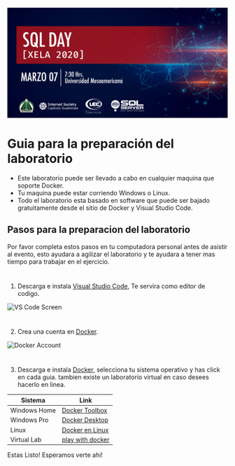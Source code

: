 ![Header](images/header.jpg)
# Guia para la preparación del laboratorio

- Este laboratorio puede ser llevado a cabo en cualquier maquina que soporte Docker.
- Tu maquina puede estar corriendo Windows o Linux.
- Todo el laboratorio esta basado en software que puede ser bajado gratuitamente desde el sitio de Docker y Visual Studio Code.

## Pasos para la preparacion del laboratorio


Por favor completa estos pasos en tu computadora personal antes de asistir al evento, esto ayudara a agilizar el laboratorio y te ayudara a tener mas tiempo para trabajar en el ejercicio.
#
1. Descarga e instala [Visual Studio Code](https://code.visualstudio.com/), Te servira como editor de codigo.

![VS Code Screen](https://azurecomcdn.azureedge.net/cvt-453347b70b4e6e4007999f04bf1804aa2ca553811c77d7d7f8841c55e8e5a409/images/page/products/visual-studio-code/vs-code_hero.jpg)
#
2. Crea una cuenta en  [Docker](https://docker.com).

![Docker Account](https://media.linuxsecurity.com/images/dockerhub.png)
#
3. Descarga e instala [Docker](https://docker.com), selecciona tu sistema operativo y has click en cada guia.
tambien existe un laboratorio virtual en caso desees hacerlo en linea.

| Sistema |  Link |
|---------|-------|
|Windows Home | [Docker Toolbox](https://github.com/docker/toolbox/releases)|
|Windows Pro |  [Docker Desktop](https://hub.docker.com/editions/community/docker-ce-desktop-windows/)|
|Linux |       [Docker en Linux](https://runnable.com/docker/install-docker-on-linux)|
|Virtual Lab |   [play with docker](https://labs.play-with-docker.com)|

Estas Listo!
Esperamos verte ahi!
